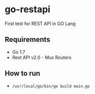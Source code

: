 # go-restapi
First test for REST API in GO Lang


## Requirements
- Go 1.7
- Rest API v2.0 - Mux Routers


## How to run
- `/usr/local/go/bin/go build main.go` 
